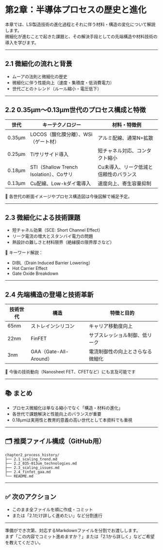 # 第2章：半導体プロセスの歴史と進化

本章では、LSI製造技術の進化過程とそれに伴う材料・構造の変化について解説します。  
微細化が進むことで起きた課題と、その解決手段としての先端構造や材料技術の導入を学びます。

---

## 2.1 微細化の流れと背景

- ムーアの法則と微細化の歴史
- 微細化に伴う性能向上（速度・集積度・低消費電力）
- 世代ごとのトレンド（ルール縮小・電圧低下）

---

## 2.2 0.35μm〜0.13μm世代のプロセス構成と特徴

| 世代 | キーテクノロジー                          | 材料・特徴例                            |
|------|--------------------------------------------|------------------------------------------|
| 0.35μm | LOCOS（酸化膜分離）、WSi（ゲート材）         | アルミ配線、通常N+拡散                  |
| 0.25μm | Tiサリサイド導入                           | 短チャネル対応、コンタクト縮小           |
| 0.18μm | STI（Shallow Trench Isolation）、Coサリ     | Cu未導入、リーク低減と信頼性のバランス |
| 0.13μm | Cu配線、Low-kダイ電導入                     | 速度向上、寄生容量抑制                  |

📌 各世代の断面イメージやプロセス構造図は今後図解で補足予定。

---

## 2.3 微細化による技術課題

- 短チャネル効果（SCE: Short Channel Effect）
- リーク電流の増大とスタンバイ電力の問題
- 熱設計の難しさと材料限界（絶縁膜の限界厚さなど）

🧠 キーワード解説：
- DIBL（Drain Induced Barrier Lowering）
- Hot Carrier Effect
- Gate Oxide Breakdown

---

## 2.4 先端構造の登場と技術革新

| 技術世代 | 構造                     | 特徴と目的                      |
|----------|--------------------------|---------------------------------|
| 65nm     | ストレインシリコン       | キャリア移動度向上              |
| 22nm     | FinFET                   | サブスレッショル制御、低リーク  |
| 3nm      | GAA（Gate-All-Around）   | 電流制御性の向上とさらなる微細化 |

🔧 今後の技術動向（Nanosheet FET、CFETなど）にも言及可能です

---

## 📚 まとめ

- プロセス微細化は単なる縮小でなく「構造・材料の進化」
- 各世代で課題解決と性能向上のバランスが重要
- 0.18μmは実用性と教育的意義の高い世代として本資料でも重視

---

## 🗂 推奨ファイル構成（GitHub用）

```
chapter2_process_history/
├── 2.1_scaling_trend.md
├── 2.2_035-013um_technologies.md
├── 2.3_scaling_issues.md
├── 2.4_finfet_gaa.md
└── README.md

```

---

## ✅ 次のアクション

- このまま全ファイルを順に作成・コミット
- または「2.1だけ詳しく進めたい」など分割進行

---

準備ができ次第、対応するMarkdownファイルを分割でお渡しします。  
まず「この内容でコミット進めますか？」または「2.1から詳しく」などご希望を教えてください。
